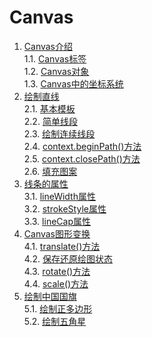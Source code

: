 # Canvas
1. [Canvas介绍](./Canvas介绍.md#canvas介绍)    
 1.1. [Canvas标签](./Canvas介绍.md#canvas标签)    
 1.2. [Canvas对象](./Canvas介绍.md#canvas对象)    
 1.3. [Canvas中的坐标系统](./Canvas介绍.md#canvas中的坐标系统)    
2. [绘制直线](./绘制直线.md#绘制直线)    
 2.1. [基本模板](./绘制直线.md#基本模板)    
 2.2. [简单线段](./绘制直线.md#简单线段)    
 2.3. [绘制连续线段](./绘制直线.md#绘制连续线段)    
 2.4. [context.beginPath()方法](./绘制直线.md#contextbeginpath方法)    
 2.5. [context.closePath()方法](./绘制直线.md#contextclosepath方法)    
 2.6. [填充图案](./绘制直线.md#填充图案)    
3. [线条的属性](./线条的属性.md#线条的属性)    
 3.1. [lineWidth属性](./线条的属性.md#linewidth属性)    
 3.2. [strokeStyle属性](./线条的属性.md#strokestyle属性)    
 3.3. [lineCap属性](./线条的属性.md#linecap属性)    
4. [Canvas图形变换](./Canvas图形变换.md#canvas图形变换)    
 4.1. [translate()方法](./Canvas图形变换.md#translate方法)    
 4.2. [保存还原绘图状态](./Canvas图形变换.md#保存还原绘图状态)    
 4.3. [rotate()方法](./Canvas图形变换.md#rotate方法)    
 4.4. [scale()方法](./Canvas图形变换.md#scale方法)    
5. [绘制中国国旗](./绘制中国国旗#绘制中国国旗)    
 5.1. [绘制正多边形](./绘制中国国旗#绘制正多边形)    
 5.2. [绘制五角星](./绘制中国国旗#绘制五角星)    

